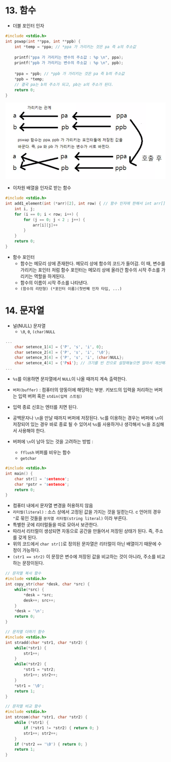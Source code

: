 # 13. 함수

* 더블 포인터 인자

```c
#include <stdio.h>
int pswap(int **ppa, int **ppb) {
    int *temp = *ppa; // *ppa 가 가리키는 것은 pa 즉 a의 주소값
    
    printf("ppa 가 가리키는 변수의 주소값 : %p \n", ppa);
    printf("ppb 가 가리키는 변수의 주소값 : %p \n", ppb);
    
    *ppa = *ppb; // *ppb 가 가리키는 것은 pa 즉 b의 주소값
    *ppb = *temp;
    // 결국 pa는 b의 주소가 되고, pb는 a의 주소가 된다.
    return 0;
}
```

![image-20200429133830242](images/image-20200429133830242.png)

* 이차원 배열을 인자로 받는 함수

```c
#include <stdio.h>
int add1_element(int (*arr)[2], int row) { // 함수 인자에 한해서 int arr[][2]도 가능
    int i, j;
    for (i == 0; i < row; i++) {
        for (j == 0; j < 2 ; j++) {
            arr[i][j]++
        }
    }
    return 0;
}
```



* 함수 포인터
  * 함수는 메모리 상에 존재한다.  메모리 상에 함수의 코드가 들어감. 이 때, 변수를 가리키는 포인터 처럼 함수 포인터는 메모리 상에 올라간 함수의 시작 주소를 가리키는 역할을 하게된다.
  * 함수의 이름이 시작 주소를 나타낸다.
  * `(함수의 리턴형) (*포인터 이름)(첫번째 인자 타입, ...)`



# 14. 문자열

* 널(NULL) 문자열
  * `\0`, `0`, `(char)NULL`

```c
...
    char setence_1[4] = {'P', 's', 'i', 0};
    char setence_2[4] = {'P', 's', 'i', '\0'};
    char setence_3[4] = {'P', 's', 'i', (char)NULL};
    char setence_4[4] = {'Psi'}; // 크기를 빈 칸으로 설정해놓으면 알아서 계산해서 들어감
...
```

* `%s`를 이용하면 문자열에서 `NULL`이 나올 때까지 계속 출력한다.
* `버퍼(buffer)` : 컴퓨터의 양동이에 해당하는 부분. 키보드의 입력을 처리하는 버퍼는 입력 버퍼 혹은 `stdin(입력 스트림)` 
* 입력 종료 신호는 엔터를 치면 된다.

* 공백문자나 `\n`을 만날 때까지 버퍼에 저장된다. `%c`를 이용하는 경우는 버퍼에 `\n`이 저장되어 있는 경우 바로 종료 될 수 있어서 `%s`를 사용하거나 생각해서 `%c`을 조심해서 사용해야 한다.
* 버퍼에 `\n`이 남아 있는 것을 고려하는 방법 : 
  * `fflush` 버퍼를 비우는 함수
  * `getchar`

```c
#include <stdio.h>
int main() {
    char str[] = 'sentence';
    char *pstr = 'sentence';
    return 0;
}
```

* 컴퓨터 내에서 문자열 변경을 허용하지 않음
* `리터럴(literal)` : 소스 상에서 고정된 값을 가지는 것을 일컫는다. c 언어의 경우 `"`로 묶인 것들을 `문자열 리터럴(string literal)` 이라 부른다.
* 특별한 곳에 리터럴들을 따로 모아서 보관한다.
* 따라서 리터럴이 생성되면 자동으로 공간을 만들어서 저장된 상태가 된다. 즉, 주소를 갖게 된다.
* 위의 코드에서 `char str[]`로 정의된 문자열은 리터럴이 아닌 배열이기 때문에 수정이 가능하다.
* `(str1 == str2)` 이 문장은 변수에 저장된 값을 비교하는 것이 아니라, 주소를 비교하는 문장이된다.

```c
// 문자열 복사 함수
#include <stdio.h>
int copy_str(char *desk, char *src) {
    while(*src) {
        *desk = *src;
        desk++; src++;
    }
    *desk = '\n';
    return 0;
}
```

```c
// 문자열 더하기 함수
#include <stdio.h>
int stradd(char *str1, char *str2) {
    while(*str1) {
        str1++;
    }
    while(*str2) {
        *str1 = *str2;
        str1++; str2++;
    }
    *str1 = '\0';
    return 1;
}
```

```c
// 문자열 비교 함수
#include <stdio.h>
int strcom(char *str1, char *str2) {
    while (*str1) {
        if (*str1 != *str2) { return 0; }
        str1++; str2++;
    }
    if (*str2 == '\0') { return 0; }
    return 1;
}
```

